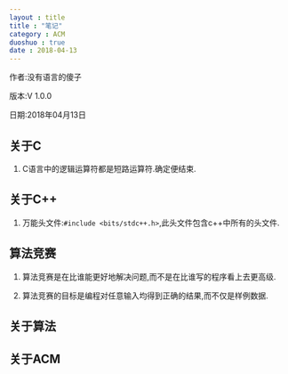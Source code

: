 ```yaml
---
layout : title
title : "笔记"
category : ACM
duoshuo : true
date : 2018-04-13
---
```


作者:没有语言的傻子

版本:V 1.0.0
       
日期:2018年04月13日

<!-- more -->


## 关于C

1. C语言中的逻辑运算符都是短路运算符.确定便结束.

## 关于C++

1. 万能头文件:```#include <bits/stdc++.h>```,此头文件包含c++中所有的头文件.

## 算法竞赛

1. 算法竞赛是在比谁能更好地解决问题,而不是在比谁写的程序看上去更高级.

2. 算法竞赛的目标是编程对任意输入均得到正确的结果,而不仅是样例数据.

## 关于算法

## 关于ACM
